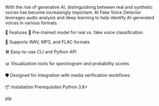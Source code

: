 With the rise of generative AI, distinguishing between real and synthetic voices has become increasingly important. AI Fake Voice Detector leverages audio analysis and deep learning to help identify AI-generated voices in various formats.

🚀 Features
🧠 Pre-trained model for real vs. fake voice classification

📁 Supports WAV, MP3, and FLAC formats

🛠️ Easy-to-use CLI and Python API

📊 Visualization tools for spectrogram and probability scores

🛡️ Designed for integration with media verification workflows

📦 Installation
Prerequisites
Python 3.8+

pip
